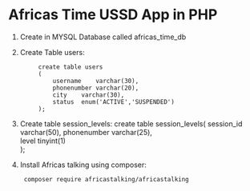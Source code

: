 # Africas Time USSD App in PHP

1. Create in MYSQL Database called africas_time_db
2. Create Table users:

            create table users
            (
                username	varchar(30),	
                phonenumber	varchar(20),
                city	varchar(30),
                status	enum('ACTIVE','SUSPENDED')
            );

3. Create table session_levels:
            create table session_levels(
                session_id	varchar(50),
                phonenumber	varchar(25),	
                level	tinyint(1)	
            );

3. Install Africas talking using composer:

        composer require africastalking/africastalking